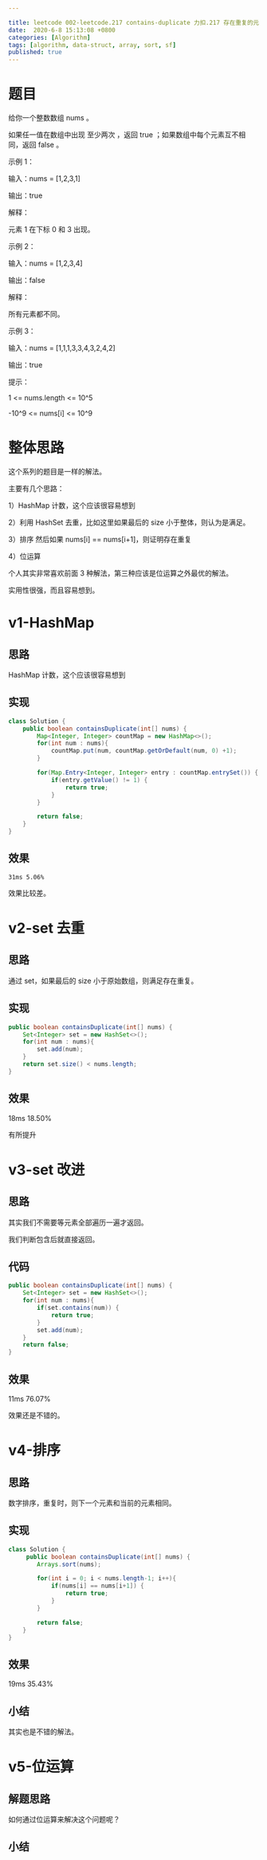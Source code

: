 ```yaml
---

title: leetcode 002-leetcode.217 contains-duplicate 力扣.217 存在重复的元素
date:  2020-6-8 15:13:08 +0800
categories: [Algorithm]
tags: [algorithm, data-struct, array, sort, sf]
published: true
---
```



# 题目

给你一个整数数组 nums 。

如果任一值在数组中出现 至少两次 ，返回 true ；如果数组中每个元素互不相同，返回 false 。

示例 1：

输入：nums = [1,2,3,1]

输出：true

解释：

元素 1 在下标 0 和 3 出现。

示例 2：

输入：nums = [1,2,3,4]

输出：false

解释：

所有元素都不同。

示例 3：

输入：nums = [1,1,1,3,3,4,3,2,4,2]

输出：true

提示：

1 <= nums.length <= 10^5

-10^9 <= nums[i] <= 10^9

# 整体思路

这个系列的题目是一样的解法。

主要有几个思路：

1）HashMap 计数，这个应该很容易想到

2）利用 HashSet 去重，比如这里如果最后的 size 小于整体，则认为是满足。

3）排序 然后如果 nums[i] == nums[i+1]，则证明存在重复

4）位运算

个人其实非常喜欢前面 3 种解法，第三种应该是位运算之外最优的解法。

实用性很强，而且容易想到。

# v1-HashMap

## 思路

HashMap 计数，这个应该很容易想到

## 实现

```java
class Solution {
    public boolean containsDuplicate(int[] nums) {
        Map<Integer, Integer> countMap = new HashMap<>();
        for(int num : nums){
            countMap.put(num, countMap.getOrDefault(num, 0) +1);
        }

        for(Map.Entry<Integer, Integer> entry : countMap.entrySet()) {
            if(entry.getValue() != 1) {
                return true;
            }
        }

        return false;
    }
}
```

## 效果

```
31ms 5.06%
```

效果比较差。

# v2-set 去重

## 思路

通过 set，如果最后的 size 小于原始数组，则满足存在重复。

## 实现

```java
public boolean containsDuplicate(int[] nums) {
    Set<Integer> set = new HashSet<>();
    for(int num : nums){
        set.add(num);
    }
    return set.size() < nums.length;
}
```

## 效果

18ms 18.50%

有所提升

# v3-set 改进

## 思路

其实我们不需要等元素全部遍历一遍才返回。

我们判断包含后就直接返回。

## 代码

```java
public boolean containsDuplicate(int[] nums) {
    Set<Integer> set = new HashSet<>();
    for(int num : nums){
        if(set.contains(num)) {
            return true;
        }
        set.add(num);
    }
    return false;
}
```

## 效果

11ms 76.07%

效果还是不错的。

# v4-排序

## 思路

数字排序，重复时，则下一个元素和当前的元素相同。

## 实现

```java
class Solution {
     public boolean containsDuplicate(int[] nums) {
        Arrays.sort(nums);

        for(int i = 0; i < nums.length-1; i++){
            if(nums[i] == nums[i+1]) {
                return true;
            }
        }

        return false;
    }
}
```

## 效果 

19ms 35.43%

## 小结

其实也是不错的解法。

# v5-位运算

## 解题思路

如何通过位运算来解决这个问题呢？






## 小结



